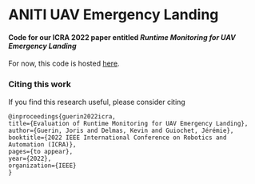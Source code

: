 # ANITI UAV Emergency Landing
#### Code for our ICRA 2022 paper entitled *Runtime Monitoring for UAV Emergency Landing*

For now, this code is hosted [here](https://gitlab.aniti.fr/joris.guerin/UavEmergencyLanding/). 

### Citing this work
If you find this research useful, please consider citing

    @inproceedings{guerin2022icra,
    title={Evaluation of Runtime Monitoring for UAV Emergency Landing},
    author={Guerin, Joris and Delmas, Kevin and Guiochet, Jérémie},
    booktitle={2022 IEEE International Conference on Robotics and Automation (ICRA)},
    pages={to appear},
    year={2022},
    organization={IEEE}
    }

